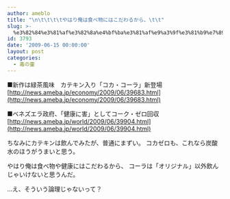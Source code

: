 ```yaml
---
author: ameblo
title: "\n\t\t\t\tやはり俺は食べ物にはこだわるから、\t\t"
slug: >-
  %e3%82%84%e3%81%af%e3%82%8a%e4%bf%ba%e3%81%af%e9%a3%9f%e3%81%b9%e7%89%a9%e3%81%ab%e3%81%af%e3%81%93%e3%81%a0%e3%82%8f%e3%82%8b%e3%81%8b%e3%82%89%e3%80%81
id: 3793
date: '2009-06-15 00:00:00'
layout: post
categories:
  - 毒の壷
---
```


■新作は緑茶風味　カテキン入り「コカ・コーラ」新登場 [http://news.ameba.jp/economy/2009/06/39683.html](http://news.ameba.jp/economy/2009/06/39683.html)

■ベネズエラ政府、「健康に害」としてコーク・ゼロ回収 [http://news.ameba.jp/world/2009/06/39904.html](http://news.ameba.jp/world/2009/06/39904.html)

ちなみにカテキンは飲んでみたが、普通にまずい。 コカゼロも、これなら炭酸水のほうがうまいと思う。

やはり俺は食べ物や健康にはこだわるから、 コーラは「オリジナル」以外飲んじゃいけないと思うんだ。

…え、そういう論理じゃないって？